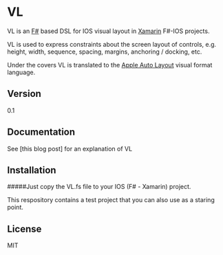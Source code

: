 VL
=========

VL is an [F#] based DSL for IOS visual layout in [Xamarin] F#-IOS projects.

VL is used to express constraints about the screen layout of controls, e.g. height, width, sequence, spacing, margins, anchoring / docking, etc.

Under the covers VL is translated to the [Apple Auto Layout] visual format language.

Version
----

0.1

Documentation
-------------

See [this blog post] for an explanation of VL


Installation
--------------
#####Just copy the VL.fs file to your IOS (F# - Xamarin) project.

This respository contains a test project that you can also use as a staring point.


License
----

MIT


[F#]:http://tryfsharp.org
[Xamarin]:http://xamarin.com
[Apple Auto Layout]:https://developer.apple.com/library/ios/documentation/userexperience/conceptual/AutolayoutPG/VisualFormatLanguage/VisualFormatLanguage.html
